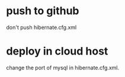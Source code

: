 # push to github
don't push hibernate.cfg.xml

# deploy in cloud host
change the port of mysql in hibernate.cfg.xml.
